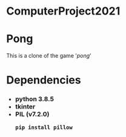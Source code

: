 # ComputerProject2021

# **Pong**
This is a clone of the game '*pong*'

# **Dependencies**
<ul>
    <h3>
    <li> python 3.8.5
    <li> tkinter
    <li> 
        PIL (v7.2.0)
        <pre><code>pip install pillow</code></pre> 
    </li>
</ul>




